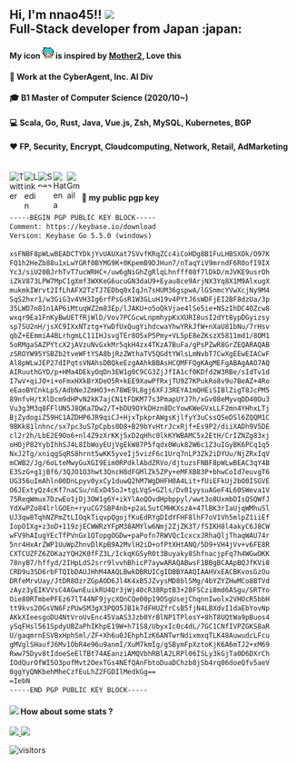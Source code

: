 <h2>Hi, I'm nnao45!! <img src="https://github.com/rajput2107/rajput2107/blob/master/Assets/Hi.gif" width="29px"> <br/>
Full-Stack developer from Japan :japan:</h2>

#### My icon <img src="https://github.com/nnao45/nnao45/blob/master/nnao45.png?raw=true" height="20px" width="20px"/></a> is inspired by [Mother2](https://www.nintendo.co.jp/n08/a2uj/mother2/index.html), Love this
#### :briefcase: Work at the CyberAgent, Inc. AI Div 
#### :mortar_board: B1 Master of Computer Science (2020/10~)
#### :computer: Scala, Go, Rust, Java, Vue.js, Zsh, MySQL, Kubernetes, BGP
#### ❤️ FP, Security, Encrypt, Cloudcomputing, Network, Retail, AdMarketing

<br/>

<a href="https://twitter.com/nnao45">
  <img align="left" alt="Twitter" width="26px" src="https://github.com/TheDudeThatCode/TheDudeThatCode/blob/master/Assets/Twitter.svg" />
</a>
<a href="https://www.linkedin.com/in/%E5%B0%9A%E5%BC%A5-%E6%A8%AA%E5%B1%B1-867544113/">
  <img align="left" alt="Linkedin" width="24px" src="https://github.com/TheDudeThatCode/TheDudeThatCode/blob/master/Assets/Linkedin.svg" />
</a>
<a href="https://speakerdeck.com/nnao45">
  <img align="left" alt="Speakerdeck" height="27px" width="27" src="https://www.strattic.com/wp-content/uploads/2019/06/speakerdeck-172x172.png" />
</a>
<a href="https://nnao45.hatenadiary.com/">
  <img align="left" alt="Hatena" width="24px" src="https://hatenacorp.jp/images/company/resource/hatena-blog-logo-s.png" />
</a>
<a href="mailto:n4sekai5y@gmail.com">
  <img align="left" alt="Gmail" width="26px" src="https://github.com/TheDudeThatCode/TheDudeThatCode/blob/master/Assets/Gmail.svg" />
</a>

<br/>

#### :key: my public pgp key
```
-----BEGIN PGP PUBLIC KEY BLOCK-----
Comment: https://keybase.io/download
Version: Keybase Go 5.5.0 (windows)

xsFNBF8pWLwBEADCTYDkjYvUAUXat7SVvfKRqZCc4iCoHDg8B1FuLHBSXOk/O97K
FQ1h2HeZb88u1xLwYGRf0BYMG9K+0KpemB9DJHun7/nTaqYiV9mrndF6R0ofI9IX
Yc3/siU20BJrhTvT7ucWRHC+/uw6gNiGhZgRlqLhnfff08f7lDkD/mJVKE9usrOh
iZkV873LPW7MpC1gXmf3WXKeG6ucuGN3daU9+Eyau8ce9ArjNX3Yq8X1M9AlxugX
mukmkIWrvt2IfLhAFX2TzTJ7EDbq0xIqJn7sHUM36gspwA/lGSnmcYVwXcjNy9M4
SqS2hxr1/w3GiG3v4VH3Ig6rfPsGsR1W3GLuH19v4PYtJ6sWDFjEI2BF8dzUa/3p
35LWD7n81n1AP6iMtuqWZ2m83Ep/lJAKU+o5oQkVjae4lSe5ie+NSzIhDC4OZcw8
wxqr9Ea1FnKyBwUETfRjWlD/Vov7PCGcwLnpmhypKxXURI8usI2dYt8ypDGyizsy
sp7SU2nH/jsXC9IXxNTztg+YwDfUxQugYihdcwaYhwYRkJfW+nXaU81bNu/7rHsv
qbZ+EEmmiA4BLrhgmLC11IHJsvgTEr8O5xP5Pmy+VL5pE8eZKszX5811md1/8OM1
5oRMgaSAZPYtcX2jAVzuNvGxkMr5qkH4zx4TKzA7BuFa/gPsPZwR8GrZEQARAQAB
zSROYW95YSBZb2tveWFtYSA8bjRzZWthaTV5QGdtYWlsLmNvbT7CwXgEEwEIACwF
Al8pWLwJEP27dIPqtsVNAhsDBQkeEzgAAhkBBAsHCQMFFQgKAgMEFgABAgAAO7AQ
AIRuuthGYD/p+HMa4DEkyOqDn3EW1g0C9CG3ZjJfIA1cf0KDfd2W3RBe/sIdTv1d
I7wV+qiJO+i+oFmxHXkBrXDeO5R+kEE9XawPfRxjTU9Z7KPukRo8v9u7BeAZ+4Ro
eEaoBYCnkLpS/AdbNeJZmHO3+n78WE9L8gj6XFJ3REYA1mQHEiSIBlZigT8JcPM5
89nfvH/tXlDcm9dHPvN2kK7ajCN1tFDKM77s3PmapUYJ7h/xGv08eMyvqDD40Ou3
Vu3g3M3q8FFlUN5J8QKa7Dw2/T+bDU9OYkDHzn8DcYowKWeGVxLLF2mn4YHhxLTj
BjZydogiZ59HC1AZDHP6JR9qiCJ+HjxTpkprAWgsKjlfyY3uCssQSeDSl6ZQQM1C
9BKk81lnhnc/sx7pc3uS7pCpbs0D8+B29bYvHtrJcxRjf+Es9P2/diiXADh9V5DE
cl2r2h/LbE2E9Oo6+nl4Z9zXrKKj5xD2qHhc0lkKYWBAMC5x2EtH/CrIZNZg83xj
oHOjP82YybIhhSJ4L8IbWoyEUjVgEkW87P5fqdx0Wuk82W6c1Z3uIGyBK6PCq1q5
NxJ2Tg/xniqgSqRS8hrnt5wKK5yveIj5vizF6c1Urq7nLP3Zk2iDYUu/NjZRxIqV
mCWB2/Jg/6oLteMwyGuXGI9Eim0RPdklAbdZRVo/djtuzsFNBF8pWLwBEAC3qY4B
E3SzG+g1jBf6/3QJO1O3hwt3QncH8dFGMlZk5ZPy+eMFXB83P+bhwCoId7euvgT6
UG356uImAhln00DnLpyv0yxCy1duwQ2hM7WgDHFH0A4Lit+fUiEFkUj2bO0ISGVE
O6JExtyQz4cKf7naCSu/nExD45oJ+tgLVqS+GZls/Dv01yysuAGeF4L60SWeva1V
75ReqWmux7DzwEo1jDj3OW1g6Y+ikYlAoQOvdHpbppyl/wwt3o8UxmbDIsQSQWfJ
YdXwPZo84lrlGOEn+ryuCG7SBP4nb+p2aL5utCMHKXszA+47lBK3rIaUjqWMhuSl
UJ3qw8TqhNZPmZtLIOqkTiqvpQgojfKuEdRYgDIdYFHF8lhF7oV1Vh5mlpZ1iiEf
IopOIXg+z3oD+119zjECWWRzYFpM38AMYlw6Nmj2ZjZK3T/fSIKH8l4akyC6J8CW
wFV9hAIugYEcTfPVnGx1QTopgOGDw+paPofn7RWVQcIcxcxJRhaQljThaqWAU74r
5nr4HxArZWP1UuWpZhnvDlKpB9A2MvlH2iD+ofPtXHtANQ/5D9+VH4jVv+v6FE8R
CXTCUZFZ6ZOKazYQH2K0fFZ3L/IckqKGSyR0t3Buyaky8ShfnacjpFq7h4WGwOKK
78nyB7/hffyd/2IHpLdS2srr9lvvhBhicP7aywARAQABwsF1BBgBCAApBQJfKVi8
CRD9u3SD6rbFTQIbDAUJHhM4AAQLBwkDBRUICgIDBBYAAQIAAHVxEACBKvosGzOu
DRfeMrvUay/JtDR8OzrZGpAOD6Jl4K4xB5JZvysMD8bl5Mg/4bYZYZHwMCo8BTVd
zAyz3yEIKVVsC4AGwnEuikRU4Qr3jWj40cR38RptB3+28FSCzi8md6ASgu/SRTYo
Oie80RTmbePFEz67lT44NF9jycXQnCQe00p19OSgUsejChqnnIwolx2VHOcR5bbH
tt9kvs20GsVN6FzPUwSM3gX3PQO5JB1k7dFHUZfrCsB5fjN4LBXdvI1daEbYovNp
AKkXIeesgoDU4NtVroUvEnc45VaAS3Jzb0YrBlNP1TPlosY+8hT8UQtWa9pBuos4
ySqFHsl561SpdyUBZaPhIKhpE19W+h71S8/UbyxIc0c4dL/7GC1CNfIVPZGKS8aR
U/gaqmrnESVBxHphSml/ZF+Xh6u0JEhphIzK6ANTwrNdixmxqTLK48AuwudcLFcu
gMVglSHaufJ6Mv1ObR4e96u9anmI/XuM7kmIg/gSBymFpXztoKjK6A6mTJ2+xM69
Rww75Dyv8tIdoeSeElTBt74AEanziAMQVbhRBlA2LRPl06ISLy3kGjTa0D6DXrCh
IOdQurOfWI5O3pofMvt2OexTGs4NEfQAnFbtoDuaDChzb8jSb4rq06doeQfv5aeV
0ggYyQNKbehMheCzfEuLhZ2FGDIlMedkGg==
=IebN
-----END PGP PUBLIC KEY BLOCK-----
```

#### <img src="https://media.giphy.com/media/VgCDAzcKvsR6OM0uWg/giphy.gif" width="50"> How about some stats ?
<p align="left">
<a href="https://github.com/anuraghazra/github-readme-stats">
  <img src="https://github-readme-stats.vercel.app/api?username=nnao45&count_private=true&show_icons=true" />
</a>
<a href="https://github.com/anuraghazra/github-readme-stats">
  <img src="https://github-readme-stats.vercel.app/api/top-langs/?username=nnao45&hide=makefile,shell" />
</a>
</p>

![visitors](https://visitor-badge.laobi.icu/badge?page_id=nnao45.nnao45)
